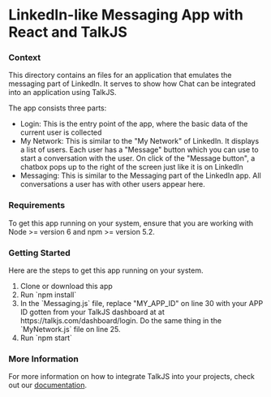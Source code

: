 # LinkedIn-like Messaging App with React and TalkJS

### Context
This directory contains an files for an application that emulates the messaging part of LinkedIn. It serves to show how Chat can be integrated into an application using TalkJS.

The app consists three parts:
<ul>
  <li>Login: This is the entry point of the app, where the basic data of the current user is collected</li>
  <li>My Network: This is similar to the "My Network" of LinkedIn. It displays a list of users. Each user has a "Message" button which you can use to start a conversation with the user. On click of the "Message button", a chatbox pops up to the right of the screen just like it is on LinkedIn</li>
  <li>Messaging: This is similar to the Messaging part of the LinkedIn app. All conversations a user has with other users appear here. </li>
</ul>

### Requirements
To get this app running on your system, ensure that you are working with Node >= version 6 and npm >= version 5.2.

### Getting Started
Here are the steps to get this app running on your system.
<ol>  
  <li>Clone or download this app</li>
  <li>Run `npm install`</li>
  <li>In the `Messaging.js` file, replace "MY_APP_ID" on line 30 with your APP ID gotten from your TalkJS dashboard at at https://talkjs.com/dashboard/login. Do the same thing in the `MyNetwork.js` file on line 25.</li>
  <li>Run `npm start`</li>
</ol>

### More Information
For more information on how to integrate TalkJS into your projects, check out our [documentation](https://talkjs.com/docs).


